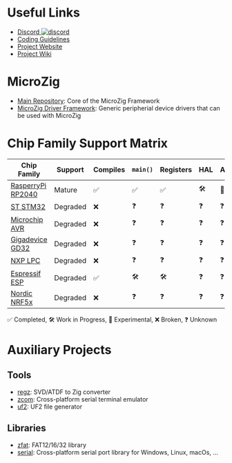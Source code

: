 # Useful Links

- [Discord ![discord](https://img.shields.io/discord/824493524413710336.svg?logo=discord)](https://discord.gg/ShUWykk38X)
- [Coding Guidelines](https://github.com/ZigEmbeddedGroup/.github/blob/main/GUIDELINES.md)
- [Project Website](https://microzig.tech)
- [Project Wiki](https://wiki.microzig.tech)

# MicroZig

- [Main Repository](https://github.com/ZigEmbeddedGroup/microzig): Core of the MicroZig Framework
- [MicroZig Driver Framework](https://github.com/ZigEmbeddedGroup/microzig-driver-framework): Generic peripherial device drivers that can be used with MicroZig

# Chip Family Support Matrix

| Chip Family                                                                 | Support  | Compiles | `main()` | Registers | HAL | Abstractions | CI Status                                                                                                          |
| --------------------------------------------------------------------------- | -------- | -------- | -------- | --------- | --- | ------------ | ------------------------------------------------------------------------------------------------------------------ |
| [RasperryPi RP2040](https://github.com/ZigEmbeddedGroup/raspberrypi-rp2040) | Mature   | ✅        | ✅        | ✅         | 🛠   | 🧪            | ![Build](https://github.com/ZigEmbeddedGroup/raspberrypi-rp2040/actions/workflows/build.yml/badge.svg?branch=main) |
| [ST STM32](https://github.com/ZigEmbeddedGroup/stmicro-stm32)               | Degraded | ❌        | ❓        | ❓         | ❓   | ❓            |                                                                                                                    |
| [Microchip AVR](https://github.com/ZigEmbeddedGroup/microchip-atmega)       | Degraded | ❌        | ❓        | ❓         | ❓   | ❓            |                                                                                                                    |
| [Gigadevice GD32](https://github.com/ZigEmbeddedGroup/gigadevice-gd32)      | Degraded | ❌        | ❓        | ❓         | ❓   | ❓            |                                                                                                                    |
| [NXP LPC](https://github.com/ZigEmbeddedGroup/nxp-lpc)                      | Degraded | ❌        | ❓        | ❓         | ❓   | ❓            |                                                                                                                    |
| [Espressif ESP](https://github.com/ZigEmbeddedGroup/espressif-esp)          | Degraded | ✅        | 🛠        | 🛠         | ❓   | ❓            |                                                                                                                    |
| [Nordic NRF5x](https://github.com/ZigEmbeddedGroup/nordic-nrf5x)            | Degraded | ❌        | ❓        | ❓         | ❓   | ❓            |                                                                                                                    |

✅ Completed, 🛠 Work in Progress, 🧪 Experimental, ❌ Broken, ❓ Unknown

# Auxiliary Projects

## Tools

- [regz](https://github.com/ZigEmbeddedGroup/regz): SVD/ATDF to Zig converter 
- [zcom](https://github.com/ZigEmbeddedGroup/zcom): Cross-platform serial terminal emulator
- [uf2](https://github.com/ZigEmbeddedGroup/uf2): UF2 file generator

## Libraries

- [zfat](https://github.com/ZigEmbeddedGroup/zfat): FAT12/16/32 library
- [serial](https://github.com/ZigEmbeddedGroup/serial): Cross-platform serial port library for Windows, Linux, macOs, …

